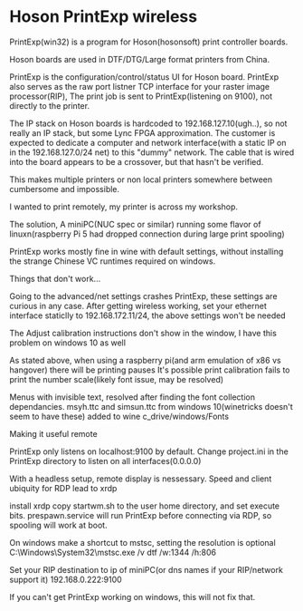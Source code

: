 # Hoson PrintExp wireless

PrintExp(win32) is a program for Hoson(hosonsoft) print controller boards.

Hoson boards are used in DTF/DTG/Large format printers from China.

PrintExp is the configuration/control/status UI for Hoson board.
PrintExp also serves as the raw port listner TCP interface for your raster image processor(RIP), 
The print job is sent to PrintExp(listening on 9100), not directly to the printer.

The IP stack on Hoson boards is hardcoded to 192.168.127.10(ugh..), so not really an IP stack, but some Lync FPGA approximation.
The customer is expected to dedicate a computer and network interface(with a static IP on in the 192.168.127.0/24 net) to this "dummy" network.
The cable that is wired into the board appears to be a crossover, but that hasn't be verified.

This makes multiple printers or non local printers somewhere between cumbersome and impossible.

I wanted to print remotely, my printer is across my workshop.

The solution, A miniPC(NUC spec or similar)  running some flavor of linuxn(raspberry Pi 5 had dropped connection during large print spooling)

PrintExp works mostly fine in wine with default settings, without installing the strange Chinese VC runtimes required on windows.

Things that don't work...

Going to the advanced/net settings crashes PrintExp, these settings are curious in any case.
After getting wireless working, set your ethernet interface staticlly to 192.168.172.11/24, the above settings won't be needed

The Adjust calibration instructions don't show in the window, I have this problem on windows 10 as well

As stated above, when using a raspberry pi(and arm emulation of x86 vs hangover) there will be printing pauses
It's possible print calibration fails to print the number scale(likely font issue, may be resolved)

Menus with invisible text, resolved after finding the font collection dependancies.
msyh.ttc and simsun.ttc from windows 10(winetricks doesn't seem to have these) added to wine c_drive/windows/Fonts


Making it useful remote

PrintExp only listens on localhost:9100 by default.
Change project.ini in the PrintExp directory to listen on all interfaces(0.0.0.0)

With a headless setup, remote display is nessessary.
Speed and client ubiquity for RDP lead to xrdp

install xrdp
copy startwm.sh to the user home directory, and set execute bits.
prespawn.service will run PrintExp before connecting via RDP, so spooling will work at boot.

On windows make a shortcut to mstsc, setting the resolution is optional
C:\Windows\System32\mstsc.exe /v dtf /w:1344 /h:806

Set your RIP destination to ip of miniPC(or dns names if your RIP/network support it)  192.168.0.222:9100 

If you can't get PrintExp working on windows, this will not fix that.
